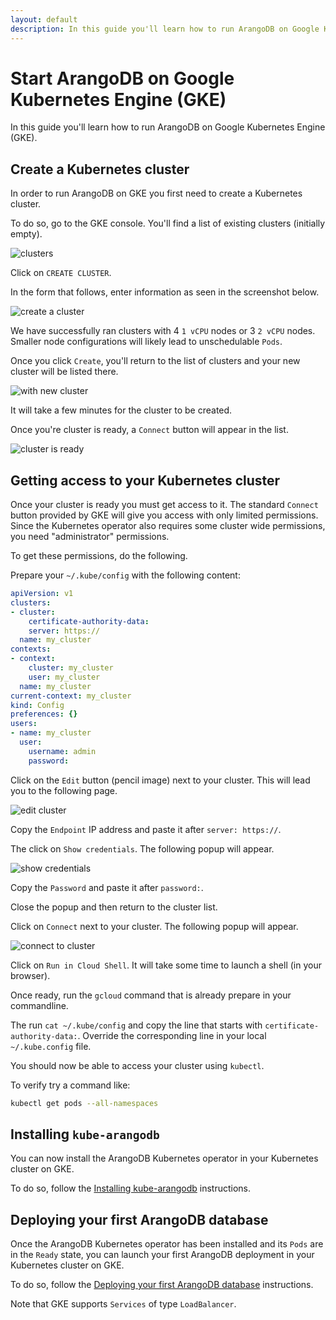```yaml
---
layout: default
description: In this guide you'll learn how to run ArangoDB on Google Kubernetes Engine (GKE)
---
```

# Start ArangoDB on Google Kubernetes Engine (GKE)

In this guide you'll learn how to run ArangoDB on Google Kubernetes Engine (GKE).

## Create a Kubernetes cluster

In order to run ArangoDB on GKE you first need to create a Kubernetes cluster.

To do so, go to the GKE console.
You'll find a list of existing clusters (initially empty).

![clusters](images/gke-clusters.png)

Click on `CREATE CLUSTER`.

In the form that follows, enter information as seen in the screenshot below.

![create a cluster](images/gke-create-cluster.png)

We have successfully ran clusters with 4 `1 vCPU` nodes or 3 `2 vCPU` nodes.
Smaller node configurations will likely lead to unschedulable `Pods`.

Once you click `Create`, you'll return to the list of clusters and your
new cluster will be listed there.

![with new cluster](images/gke-clusters-added.png)

It will take a few minutes for the cluster to be created.

Once you're cluster is ready, a `Connect` button will appear in the list.

![cluster is ready](images/gke-clusters-ready.png)

## Getting access to your Kubernetes cluster

Once your cluster is ready you must get access to it.
The standard `Connect` button provided by GKE will give you access with only limited
permissions. Since the Kubernetes operator also requires some cluster wide
permissions, you need "administrator" permissions.

To get these permissions, do the following.

Prepare your `~/.kube/config` with the following content:

```yaml
apiVersion: v1
clusters:
- cluster:
    certificate-authority-data:
    server: https://
  name: my_cluster
contexts:
- context:
    cluster: my_cluster
    user: my_cluster
  name: my_cluster
current-context: my_cluster
kind: Config
preferences: {}
users:
- name: my_cluster
  user:
    username: admin
    password:
```

Click on the `Edit` button (pencil image) next to your cluster.
This will lead you to the following page.

![edit cluster](images/gke-edit-cluster.png)

Copy the `Endpoint` IP address and paste it after `server: https://`.

The click on `Show credentials`.
The following popup will appear.

![show credentials](images/gke-show-credentials.png)

Copy the `Password` and paste it after `password:`.

Close the popup and then return to the cluster list.

Click on `Connect` next to your cluster.
The following popup will appear.

![connect to cluster](images/gke-connect-to-cluster.png)

Click on `Run in Cloud Shell`.
It will take some time to launch a shell (in your browser).

Once ready, run the `gcloud` command that is already prepare in your commandline.

The run `cat ~/.kube/config` and copy the line that starts with `certificate-authority-data:`.
Override the corresponding line in your local `~/.kube.config` file.

You should now be able to access your cluster using `kubectl`.

To verify try a command like:

```bash
kubectl get pods --all-namespaces
```

## Installing `kube-arangodb`

You can now install the ArangoDB Kubernetes operator in your Kubernetes cluster
on GKE.

To do so, follow the [Installing kube-arangodb](tutorials-kubernetes.html#installing-kube-arangodb) instructions.

## Deploying your first ArangoDB database

Once the ArangoDB Kubernetes operator has been installed and its `Pods` are in the `Ready`
state, you can launch your first ArangoDB deployment in your Kubernetes cluster
on GKE.

To do so, follow the [Deploying your first ArangoDB database](tutorials-kubernetes.html#deploying-your-first-arangodb-database) instructions.

Note that GKE supports `Services` of type `LoadBalancer`.
